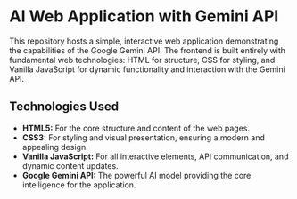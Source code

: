# AI Web Application with Gemini API

This repository hosts a simple, interactive web application demonstrating the capabilities of the Google Gemini API. The frontend is built entirely with fundamental web technologies: HTML for structure, CSS for styling, and Vanilla JavaScript for dynamic functionality and interaction with the Gemini API.

## Technologies Used

-   **HTML5:** For the core structure and content of the web pages.
-   **CSS3:** For styling and visual presentation, ensuring a modern and appealing design.
-   **Vanilla JavaScript:** For all interactive elements, API communication, and dynamic content updates.
-   **Google Gemini API:** The powerful AI model providing the core intelligence for the application.
